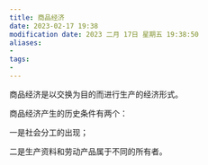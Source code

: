 ```yaml
---
title: 商品经济
date: 2023-02-17 19:38
modification date: 2023 二月 17日 星期五 19:38:50
aliases: 
- 
tags: 
- 
---
```


商品经济是以交换为目的而进行生产的经济形式。

商品经济产生的历史条件有两个：

一是社会分工的出现；

二是生产资料和劳动产品属于不同的所有者。
